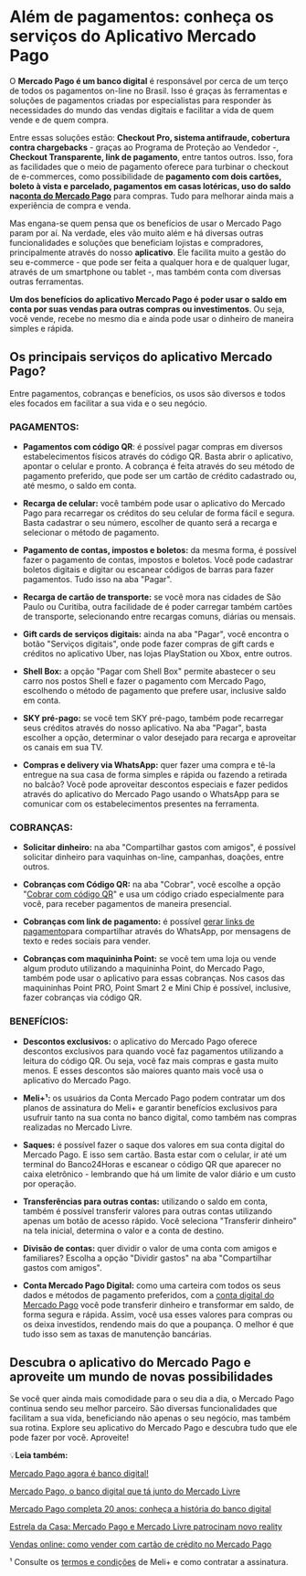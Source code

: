 # Além de pagamentos: conheça os serviços do Aplicativo Mercado Pago

O **Mercado Pago é um banco digital** é responsável por cerca de um terço de todos os pagamentos on-line no Brasil. Isso é graças às ferramentas e soluções de pagamentos criadas por especialistas para responder às necessidades do mundo das vendas digitais e facilitar a vida de quem vende e de quem compra.

Entre essas soluções estão: **Checkout Pro, sistema antifraude, cobertura contra chargebacks** - graças ao Programa de Proteção ao Vendedor -, **Checkout Transparente, link de pagamento**, entre tantos outros. Isso, fora as facilidades que o meio de pagamento oferece para turbinar o checkout de e-commerces, como possibilidade de **pagamento com dois cartões, boleto à vista e parcelado, pagamentos em casas lotéricas, uso do saldo na[conta do Mercado Pago](https://www.mercadopago.com.br/conta)** para compras. Tudo para melhorar ainda mais a experiência de compra e venda.

Mas engana-se quem pensa que os benefícios de usar o Mercado Pago param por aí. Na verdade, eles vão muito além e há diversas outras funcionalidades e soluções que beneficiam lojistas e compradores, principalmente através do nosso **aplicativo**. Ele facilita muito a gestão do seu e-commerce - que pode ser feita a qualquer hora e de qualquer lugar, através de um smartphone ou tablet -, mas também conta com diversas outras ferramentas.

**Um dos benefícios do aplicativo Mercado Pago é poder usar o saldo em conta por suas vendas para outras compras ou investimentos**. Ou seja, você vende, recebe no mesmo dia e ainda pode usar o dinheiro de maneira simples e rápida.

## Os principais serviços do aplicativo Mercado Pago?

Entre pagamentos, cobranças e benefícios, os usos são diversos e todos eles focados em facilitar a sua vida e o seu negócio.

### PAGAMENTOS:

- **Pagamentos com código QR**: é possível pagar compras em diversos estabelecimentos físicos através do código QR. Basta abrir o aplicativo, apontar o celular e pronto. A cobrança é feita através do seu método de pagamento preferido, que pode ser um cartão de crédito cadastrado ou, até mesmo, o saldo em conta.

- **Recarga de celular:** você também pode usar o aplicativo do Mercado Pago para recarregar os créditos do seu celular de forma fácil e segura. Basta cadastrar o seu número, escolher de quanto será a recarga e selecionar o método de pagamento.

- **Pagamento de contas, impostos e boletos:** da mesma forma, é possível fazer o pagamento de contas, impostos e boletos. Você pode cadastrar boletos digitais e digitar ou escanear códigos de barras para fazer pagamentos. Tudo isso na aba "Pagar".

- **Recarga de cartão de transporte:** se você mora nas cidades de São Paulo ou Curitiba, outra facilidade de é poder carregar também cartões de transporte, selecionando entre recargas comuns, diárias ou mensais.

- **Gift cards de serviços digitais:** ainda na aba "Pagar", você encontra o botão "Serviços digitais", onde pode fazer compras de gift cards e créditos no aplicativo Uber, nas lojas PlayStation ou Xbox, entre outros.

- **Shell Box:** a opção "Pagar com Shell Box" permite abastecer o seu carro nos postos Shell e fazer o pagamento com Mercado Pago, escolhendo o método de pagamento que prefere usar, inclusive saldo em conta.

- **SKY pré-pago:** se você tem SKY pré-pago, também pode recarregar seus créditos através do nosso aplicativo. Na aba "Pagar", basta escolher a opção, determinar o valor desejado para recarga e aproveitar os canais em sua TV.

- **Compras e delivery via WhatsApp:** quer fazer uma compra e tê-la entregue na sua casa de forma simples e rápida ou fazendo a retirada no balcão? Você pode aproveitar descontos especiais e fazer pedidos através do aplicativo do Mercado Pago usando o WhatsApp para se comunicar com os estabelecimentos presentes na ferramenta.

### COBRANÇAS:

- **Solicitar dinheiro:** na aba "Compartilhar gastos com amigos", é possível solicitar dinheiro para vaquinhas on-line, campanhas, doações, entre outros.

- **Cobranças com Código QR:** na aba "Cobrar", você escolhe a opção "[Cobrar com código QR](https://empreendedores.mercadopago.com.br/codigo-qr-e-link-de-pagamento-mercado-pago-quando-usar-cada-solucao)" e usa um código criado especialmente para você, para receber pagamentos de maneira presencial.

- **Cobranças com link de pagamento:** é possível [gerar li](https://empresas.mercadopago.com.br/receber-por-posts-no-instagram-mensagens-no-celular-e-e-mails-tudo-o-que-o-link-de-pagamento-do-mercado-pago-oferece-para-voce)[nks de pagamento](https://conteudo.mercadopago.com.br/receber-por-posts-no-instagram-mensagens-no-celular-e-e-mails-tudo-o-que-o-link-de-pagamento-do-mercado-pago-oferece-para-voce)para compartilhar através do WhatsApp, por mensagens de texto e redes sociais para vender.

- **Cobranças com maquininha Point:** se você tem uma loja ou vende algum produto utilizando a maquininha Point, do Mercado Pago, também pode usar o aplicativo para essas cobranças. Nos casos das maquininhas Point PRO, Point Smart 2 e Mini Chip é possível, inclusive, fazer cobranças via código QR.

### BENEFÍCIOS:

- **Descontos exclusivos:** o aplicativo do Mercado Pago oferece descontos exclusivos para quando você faz pagamentos utilizando a leitura do código QR. Ou seja, você faz mais compras e gasta muito menos. E esses descontos são maiores quanto mais você usa o aplicativo do Mercado Pago.

- **Meli+¹:** os usuários da Conta Mercado Pago podem contratar um dos planos de assinatura do Meli+ e garantir benefícios exclusivos para usufruir tanto na sua conta no banco digital, como também nas compras realizadas no Mercado Livre.

- **Saques:** é possível fazer o saque dos valores em sua conta digital do Mercado Pago. E isso sem cartão. Basta estar com o celular, ir até um terminal do Banco24Horas e escanear o código QR que aparecer no caixa eletrônico - lembrando que há um limite de valor diário e um custo por operação.

- **Transferências para outras contas:** utilizando o saldo em conta, também é possível transferir valores para outras contas utilizando apenas um botão de acesso rápido. Você seleciona "Transferir dinheiro" na tela inicial, determina o valor e a conta de destino.

- **Divisão de contas:** quer dividir o valor de uma conta com amigos e familiares? Escolha a opção "Dividir gastos" na aba "Compartilhar gastos com amigos".

- **Conta Mercado Pago Digital:** como uma carteira com todos os seus dados e métodos de pagamento preferidos, com a [conta digital do Mercado Pago](https://empreendedores.mercadopago.com.br/os-beneficios-da-conta-digital-do-mercado-pago-para-o-seu-e-commerce) você pode transferir dinheiro e transformar em saldo, de forma segura e rápida. Assim, você usa esses valores para compras ou os deixa investidos, rendendo mais do que a poupança. O melhor é que tudo isso sem as taxas de manutenção bancárias.

## Descubra o aplicativo do Mercado Pago e aproveite um mundo de novas possibilidades

Se você quer ainda mais comodidade para o seu dia a dia, o Mercado Pago continua sendo seu melhor parceiro. São diversas funcionalidades que facilitam a sua vida, beneficiando não apenas o seu negócio, mas também sua rotina. Explore seu aplicativo do Mercado Pago e descubra tudo que ele pode fazer por você. Aproveite!

💡**Leia também:**

[Mercado Pago agora é banco digital!](https://meubolso.mercadopago.com.br/mercado-pago-e-banco-digital)

[Mercado Pago, o banco digital que tá junto do Mercado Livre](https://meubolso.mercadopago.com.br/mercado-pago-banco-digital-mercado-livre)

[Mercado Pago completa 20 anos: conheça a história do banco digital](https://meubolso.mercadopago.com.br/mercado-pago-completa-20-anos)

[Estrela da Casa: Mercado Pago e Mercado Livre patrocinam novo reality](https://meubolso.mercadopago.com.br/desafio-estrela-da-casa-conta-mercado-pago)

[Vendas online: como vender com cartão de crédito no Mercado Pago](https://meubolso.mercadopago.com.br/como-vender-online-com-cartao-de-credito-no-mercado-pago)

¹ Consulte os [termos e condições](https://www.mercadolivre.com.br/ajuda/30487) de Meli+ e como contratar a assinatura.